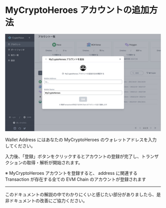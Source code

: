 # MyCryptoHeroes アカウントの追加方法

![](../../assets/img/account-service-mycryptoheroes-ja-1.jpg)

Wallet Address にはあなたの  MyCryptoHeroes のウォレットアドレスを入力してください。

入力後、「登録」ボタンをクリックするとアカウントの登録が完了し、トランザクションの取得・解析が開始されます。

※ MyCryptoHeroes アカウントを登録すると、 address に関連する Transaction が存在する全ての EVM Chain のアカウントが登録されます

---

このドキュメントの解説の中でわかりにくいと感じたい部分がありましたら、是非ドキュメントの改善にご協力ください。
